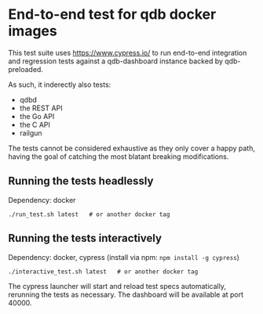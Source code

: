 # End-to-end test for qdb docker images

This test suite uses https://www.cypress.io/ to run end-to-end integration and regression tests
against a qdb-dashboard instance backed by qdb-preloaded.

As such, it inderectly also tests:
 * qdbd
 * the REST API
 * the Go API
 * the C API
 * railgun

The tests cannot be considered exhaustive as they only cover a happy path, having the goal of
catching the most blatant breaking modifications.

## Running the tests headlessly

Dependency: docker

```
./run_test.sh latest   # or another docker tag
```

## Running the tests interactively

Dependency: docker, cypress (install via npm: `npm install -g cypress`)

```
./interactive_test.sh latest   # or another docker tag
```

The cypress launcher will start and reload test specs automatically, rerunning the tests as necessary.
The dashboard will be available at port 40000.
